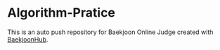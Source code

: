 # Algorithm-Pratice
This is an auto push repository for Baekjoon Online Judge created with [BaekjoonHub](https://github.com/BaekjoonHub/BaekjoonHub).
